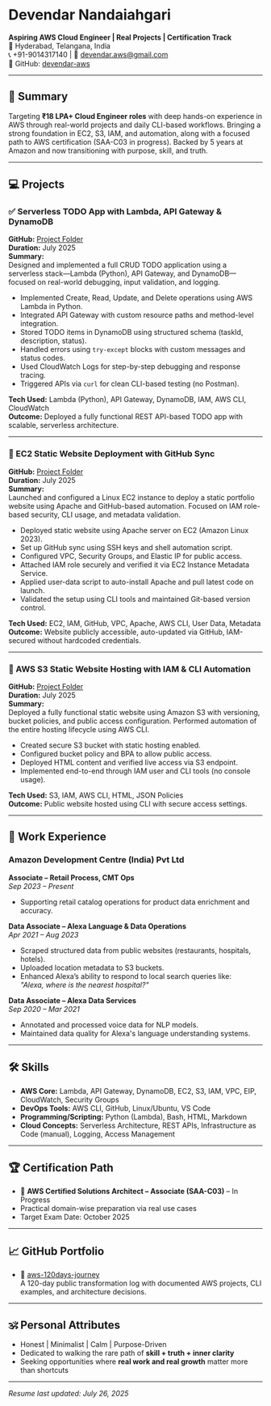# Devendar Nandaiahgari  
**Aspiring AWS Cloud Engineer | Real Projects | Certification Track**  
📍 Hyderabad, Telangana, India  
📞 +91-9014317140 | 📧 devendar.aws@gmail.com  
🔗 GitHub: [devendar-aws](https://github.com/devendar-aws/aws-120days-journey)

---

## 🧭 Summary

Targeting **₹18 LPA+ Cloud Engineer roles** with deep hands-on experience in AWS through real-world projects and daily CLI-based workflows. Bringing a strong foundation in EC2, S3, IAM, and automation, along with a focused path to AWS certification (SAA-C03 in progress). Backed by 5 years at Amazon and now transitioning with purpose, skill, and truth.

---

## 💻 Projects

### ✅ Serverless TODO App with Lambda, API Gateway & DynamoDB
**GitHub:** [Project Folder](https://github.com/devendar-aws/aws-120days-journey/tree/main/projects/project02-serverless-todo-app)  
**Duration:** July 2025  
**Summary:**  
Designed and implemented a full CRUD TODO application using a serverless stack—Lambda (Python), API Gateway, and DynamoDB—focused on real-world debugging, input validation, and logging.

- Implemented Create, Read, Update, and Delete operations using AWS Lambda in Python.
- Integrated API Gateway with custom resource paths and method-level integration.
- Stored TODO items in DynamoDB using structured schema (taskId, description, status).
- Handled errors using `try-except` blocks with custom messages and status codes.
- Used CloudWatch Logs for step-by-step debugging and response tracing.
- Triggered APIs via `curl` for clean CLI-based testing (no Postman).

**Tech Used:** Lambda (Python), API Gateway, DynamoDB, IAM, AWS CLI, CloudWatch  
**Outcome:** Deployed a fully functional REST API-based TODO app with scalable, serverless architecture.

---

### 📁 EC2 Static Website Deployment with GitHub Sync  
**GitHub:** [Project Folder](https://github.com/devendar-aws/aws-120days-journey/tree/main/projects/project-mini-portfolio-site-ec2)  
**Duration:** July 2025  
**Summary:**  
Launched and configured a Linux EC2 instance to deploy a static portfolio website using Apache and GitHub-based automation. Focused on IAM role-based security, CLI usage, and metadata validation.

- Deployed static website using Apache server on EC2 (Amazon Linux 2023).
- Set up GitHub sync using SSH keys and shell automation script.
- Configured VPC, Security Groups, and Elastic IP for public access.
- Attached IAM role securely and verified it via EC2 Instance Metadata Service.
- Applied user-data script to auto-install Apache and pull latest code on launch.
- Validated the setup using CLI tools and maintained Git-based version control.

**Tech Used:** EC2, IAM, GitHub, VPC, Apache, AWS CLI, User Data, Metadata  
**Outcome:** Website publicly accessible, auto-updated via GitHub, IAM-secured without hardcoded credentials.

---

### 📁 AWS S3 Static Website Hosting with IAM & CLI Automation  
**GitHub:** [Project Folder](https://github.com/devendar-aws/aws-120days-journey/tree/main/projects/project01-s3-static-website)  
**Duration:** July 2025  
**Summary:**  
Deployed a fully functional static website using Amazon S3 with versioning, bucket policies, and public access configuration. Performed automation of the entire hosting lifecycle using AWS CLI.

- Created secure S3 bucket with static hosting enabled.
- Configured bucket policy and BPA to allow public access.
- Deployed HTML content and verified live access via S3 endpoint.
- Implemented end-to-end through IAM user and CLI tools (no console usage).

**Tech Used:** S3, IAM, AWS CLI, HTML, JSON Policies  
**Outcome:** Public website hosted using CLI with secure access settings.

---

## 🏢 Work Experience

### Amazon Development Centre (India) Pvt Ltd  
**Associate – Retail Process, CMT Ops**  
*Sep 2023 – Present*  
- Supporting retail catalog operations for product data enrichment and accuracy.

**Data Associate – Alexa Language & Data Operations**  
*Apr 2021 – Aug 2023*  
- Scraped structured data from public websites (restaurants, hospitals, hotels).
- Uploaded location metadata to S3 buckets.
- Enhanced Alexa’s ability to respond to local search queries like:  
  _"Alexa, where is the nearest hospital?"_

**Data Associate – Alexa Data Services**  
*Sep 2020 – Mar 2021*  
- Annotated and processed voice data for NLP models.
- Maintained data quality for Alexa's language understanding systems.

---

## 🛠 Skills

- **AWS Core:** Lambda, API Gateway, DynamoDB, EC2, S3, IAM, VPC, EIP, CloudWatch, Security Groups  
- **DevOps Tools:** AWS CLI, GitHub, Linux/Ubuntu, VS Code  
- **Programming/Scripting:** Python (Lambda), Bash, HTML, Markdown  
- **Cloud Concepts:** Serverless Architecture, REST APIs, Infrastructure as Code (manual), Logging, Access Management  

---

## 🏆 Certification Path

- 🎯 **AWS Certified Solutions Architect – Associate (SAA-C03)** – In Progress  
- Practical domain-wise preparation via real use cases  
- Target Exam Date: October 2025

---

## 📈 GitHub Portfolio

- 🔗 [aws-120days-journey](https://github.com/devendar-aws/aws-120days-journey)  
  A 120-day public transformation log with documented AWS projects, CLI examples, and architecture decisions.

---

## 🕉️ Personal Attributes

- Honest | Minimalist | Calm | Purpose-Driven  
- Dedicated to walking the rare path of **skill + truth + inner clarity**  
- Seeking opportunities where **real work and real growth** matter more than shortcuts

---

*Resume last updated: July 26, 2025*
